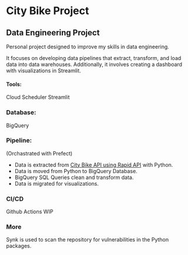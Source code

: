 
# City Bike Project
## Data Engineering Project

Personal project designed to improve my skills in data engineering.

It focuses on developing data pipelines that extract, transform, and load data into data warehouses. Additionally, it involves creating a dashboard with visualizations in Streamlit.

#### Tools:
Cloud Scheduler
Streamlit

### Database:
BigQuery

### Pipeline: 
(Orchastrated with Prefect)
- Data is extracted from [City Bike API using Rapid API](https://rapidapi.com/eskerda/api/citybikes) with Python.
- Data is moved from Python to BigQuery Database.
- BigQuery SQL Queries clean and transform data.
- Data is migrated for visualizations.

### CI/CD
Github Actions
WIP

### More
Synk is used to scan the repository for vulnerabilities in the Python packages.

